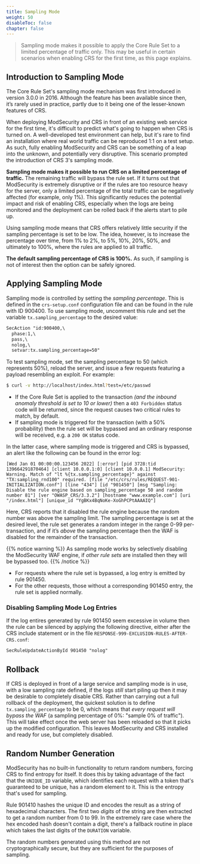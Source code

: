 ```yaml
---
title: Sampling Mode
weight: 50
disableToc: false
chapter: false
---
```


> Sampling mode makes it possible to apply the Core Rule Set to a limited percentage of traffic only. This may be useful in certain scenarios when enabling CRS for the first time, as this page explains.

## Introduction to Sampling Mode

The Core Rule Set's sampling mode mechanism was first introduced in version 3.0.0 in 2016. Although the feature has been available since then, it’s rarely used in practice, partly due to it being one of the lesser-known features of CRS.

When deploying ModSecurity and CRS in front of an existing web service for the first time, it's difficult to predict what's going to happen when CRS is turned on. A well-developed test environment can help, but it's rare to find an installation where real world traffic can be reproduced 1:1 on a test setup. As such, fully enabling ModSecurity and CRS can be something of a leap into the unknown, and potentially very disruptive. This scenario prompted the introduction of CRS 3's sampling mode.

**Sampling mode makes it possible to run CRS on a limited percentage of traffic.** The remaining traffic will bypass the rule set. If it turns out that ModSecurity is extremely disruptive or if the rules are too resource heavy for the server, only a limited percentage of the total traffic can be negatively affected (for example, only 1%). This significantly reduces the potential impact and risk of enabling CRS, especially when the logs are being monitored and the deployment can be rolled back if the alerts start to pile up.

Using sampling mode means that CRS offers relatively little security if the sampling percentage is set to be low. The idea, however, is to increase the percentage over time, from 1% to 2%, to 5%, 10%, 20%, 50%, and ultimately to 100%, where the rules are applied to all traffic.

**The default sampling percentage of CRS is 100%.** As such, if sampling is not of interest then the option can be safely ignored.

## Applying Sampling Mode

Sampling mode is controlled by setting the *sampling percentage*. This is defined in the `crs-setup.conf` configuration file and can be found in the rule with ID 900400. To use sampling mode, uncomment this rule and set the variable `tx.sampling_percentage` to the desired value:

```apache
SecAction "id:900400,\
  phase:1,\
  pass,\
  nolog,\
  setvar:tx.sampling_percentage=50"
```

To test sampling mode, set the sampling percentage to 50 (which represents 50%), reload the server, and issue a few requests featuring a payload resembling an exploit. For example:

```bash
$ curl -v http://localhost/index.html?test=/etc/passwd
```

* If the Core Rule Set is applied to the transaction *(and the inbound anomaly threshold is set to 10 or lower)* then a `403 Forbidden` status code will be returned, since the request causes two critical rules to match, by default.
* If sampling mode is triggered for the transaction (with a 50% probability) then the rule set will be bypassed and an ordinary response will be received, e.g. a `200 OK` status code.

In the latter case, where sampling mode is triggered and CRS is bypassed, an alert like the following can be found in the error log:

```
[Wed Jan 01 00:00:00.123456 2022] [:error] [pid 3728:tid 139664291870464] [client 10.0.0.1:0] [client 10.0.0.1] ModSecurity: Warning. Match of "lt %{tx.sampling_percentage}" against "TX:sampling_rnd100" required. [file "/etc/crs/rules/REQUEST-901-INITIALIZATION.conf"] [line "434"] [id "901450"] [msg "Sampling: Disable the rule engine based on sampling_percentage 50 and random number 81"] [ver "OWASP_CRS/3.3.2"] [hostname "www.example.com"] [uri "/index.html"] [unique_id "YgBKx4BqNoKe-XoGhPCPtAAAAIQ"]
```

Here, CRS reports that it disabled the rule engine because the random number was above the sampling limit. The sampling percentage is set at the desired level, the rule set generates a random integer in the range 0-99 per-transaction, and if it’s *above* the sampling percentage then the WAF is disabled for the remainder of the transaction.

{{% notice warning %}}
As sampling mode works by selectively disabling the ModSecurity WAF engine, if *other rule sets* are installed then they will be bypassed too.
{{% /notice %}}

* For requests where the rule set is bypassed, a log entry is emitted by rule 901450.
* For the other requests, those without a corresponding 901450 entry, the rule set is applied normally.

### Disabling Sampling Mode Log Entries

If the log entires generated by rule 901450 seem excessive in volume then the rule can be silenced by applying the following directive, either after the CRS include statement or in the file `RESPONSE-999-EXCLUSION-RULES-AFTER-CRS.conf`:

```apache
SecRuleUpdateActionById 901450 "nolog"
```

## Rollback

If CRS is deployed in front of a large service and sampling mode is in use, with a low sampling rate defined, if the logs *still* start piling up then it may be desirable to completely disable CRS. Rather than carrying out a full rollback of the deployment, the quickest solution is to define `tx.sampling_percentage` to be 0, which means that *every request will bypass the WAF* (a sampling percentage of 0%: "sample 0% of traffic"). This will take effect once the web server has been reloaded so that it picks up the modified configuration. This leaves ModSecurity and CRS installed and ready for use, but completely disabled.

## Random Number Generation

ModSecurity has no built-in functionality to return random numbers, forcing CRS to find entropy for itself. It does this by taking advantage of the fact that the `UNIQUE_ID` variable, which identifies each request with a token that's guaranteed to be unique, has a random element to it. This is the entropy that's used for sampling.

Rule 901410 hashes the unique ID and encodes the result as a string of hexadecimal characters. The first two *digits* of the string are then extracted to get a random number from 0 to 99. In the extremely rare case where the hex encoded hash doesn't contain a digit, there's a fallback routine in place which takes the last digits of the `DURATION` variable.

The random numbers generated using this method are not cryptographically secure, but they are sufficient for the purposes of sampling.
